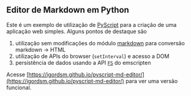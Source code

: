 ## Editor de Markdown em Python

Este é um exemplo de utilização de [PyScript](https://pyscript.net/) para a criação de uma aplicação web simples. Alguns pontos de destaque são

1. utilização sem modificações do módulo [markdown](https://github.com/Python-Markdown/markdown/) para conversão markdown -> HTML
2. utilização de APIs do browser (`setInterval`) e acesso a DOM
3. persistência de dados usando a API [`FS`](https://emscripten.org/docs/api_reference/Filesystem-API.html) do emscripten

Acesse [https://igordsm.github.io/pyscript-md-editor/](https://igordsm.github.io/pyscript-md-editor/) para ver uma versão funcional.